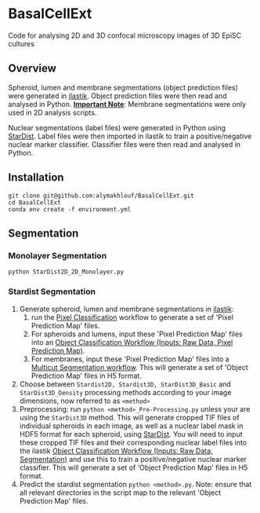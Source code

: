 # BasalCellExt
Code for analysing 2D and 3D confocal microscopy images of 3D EpiSC cultures

## Overview

Spheroid, lumen and membrane segmentations (object prediction files) were generated in [ilastik](https://www.ilastik.org/index.html). Object prediction files were then read and analysed in Python. <ins>**Important Note**</ins>: Membrane segmentations were only used in 2D analysis scripts. 

Nuclear segmentations (label files) were generated in Python using [StarDist](https://github.com/stardist/stardist). Label files were then imported in ilastik to train a positive/negative nuclear marker classifier. Classifier files were then read and analysed in Python.

## Installation

```console
git clone git@github.com:alymakhlouf/BasalCellExt.git  
cd BasalCellExt  
conda env create -f environment.yml
```

## Segmentation
### Monolayer Segmentation

```console
python StarDist2D_2D_Monolayer.py
```

### Stardist Segmentation

1. Generate spheroid, lumen and membrane segmentations in [ilastik](https://www.ilastik.org/index.html):
   1. run the [Pixel Classification](https://www.ilastik.org/documentation/pixelclassification/pixelclassification) workflow to generate a set of 'Pixel Prediction Map' files.
   2. For spheroids and lumens, input these 'Pixel Prediction Map' files into an [Object Classification Workflow (Inputs: Raw Data, Pixel Prediction Map)](https://www.ilastik.org/documentation/objects/objects). 
   3. For membranes, input these 'Pixel Prediction Map' files into a [Multicut Segmentation workflow](https://www.ilastik.org/documentation/multicut/multicut). This will generate a set of 'Object Prediction Map' files in H5 format. 
2. Choose between `Stardist2D, Stardist3D, StarDist3D_Basic` and `StarDist3D_Density` processing methods according to your image dimensions, now referred to as `<method>`
3. Preprocessing: run 
`python <method>_Pre-Processing.py`
unless your are using the `StarDist3D` method. This will generate cropped TIF files of individual spheroids in each image, as well as a nuclear label mask in HDF5 format for each spheroid, using [StarDist](https://github.com/stardist/stardist). You will need to input these cropped TIF files and their corresponding nuclear label files into the ilastik [Object Classification Workflow (Inputs: Raw Data, Segmentation)](https://www.ilastik.org/documentation/objects/objects) and use this to train a positive/negative nuclear marker classifier. This will generate a set of 'Object Prediction Map' files in H5 format.
4. Predict the stardist segmentation `python <method>.py`. Note: ensure that all relevant directories in the script map to the relevant 'Object Prediction Map' files. 

